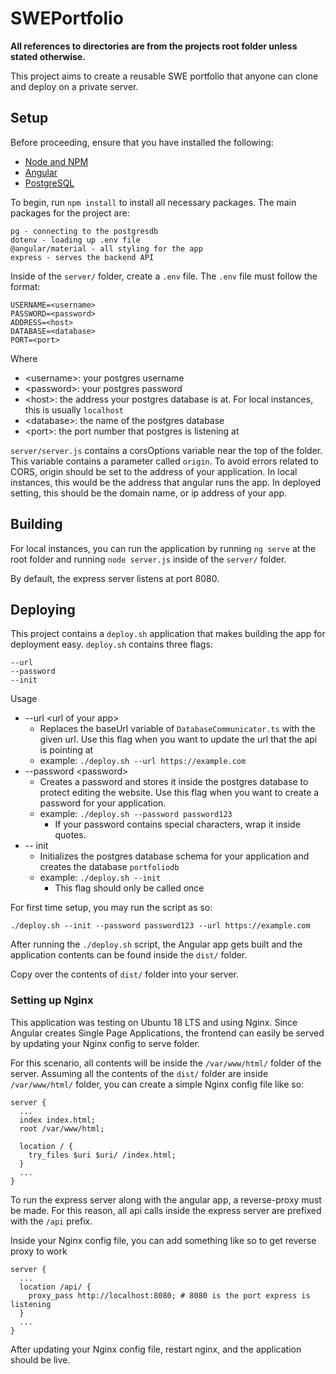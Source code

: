 # SWEPortfolio
**All references to directories are from the projects root folder unless stated otherwise.** 

This project aims to create a reusable SWE portfolio that anyone can clone and deploy on a private server.

## Setup
Before proceeding, ensure that you have installed the following:
- [Node and NPM](https://docs.npmjs.com/downloading-and-installing-node-js-and-npm)  
- [Angular](https://angular.io/guide/setup-local)
- [PostgreSQL](https://www.postgresql.org/download/)

To begin, run `npm install` to install all necessary packages. The main
packages for the project are:
```
pg - connecting to the postgresdb
dotenv - loading up .env file
@angular/material - all styling for the app
express - serves the backend API
```

Inside of the `server/` folder, create a `.env` file. The `.env` file must follow the format:
```
USERNAME=<username>
PASSWORD=<password>
ADDRESS=<host>
DATABASE=<database>
PORT=<port>
```
Where
- \<username\>: your postgres username
- \<password\>: your postgres password
- \<host\>: the address your postgres database is at. For local instances, this is usually `localhost`
- \<database\>: the name of the postgres database
- \<port\>: the port number that postgres is listening at

`server/server.js` contains a corsOptions variable near the top of the folder. This variable contains a parameter called `origin`. To avoid errors related to CORS, origin should be set to the address of your application. In local instances, this would be the address that angular runs the app. In deployed setting, this should be the domain name, or ip address of your app.

## Building
For local instances, you can run the application by running `ng serve` at the root folder and running `node server.js` inside of the `server/` folder.

By default, the express server listens at port 8080. 

## Deploying
This project contains a `deploy.sh` application that makes building the app for deployment easy. `deploy.sh` contains three flags:
```
--url
--password
--init
```
Usage
- --url \<url of your app\>
  - Replaces the baseUrl variable of `DatabaseCommunicator.ts` with the given url. Use this flag when you want to update the url that the api is pointing at
  - example: `./deploy.sh --url https://example.com`
- --password \<password\>
  - Creates a password and stores it inside the postgres database to protect editing the website. Use this flag when you want to create a password for your application.
  - example: `./deploy.sh --password password123`
    - If your password contains special characters, wrap it inside quotes.
- -- init
  - Initializes the postgres database schema for your application and creates the database `portfoliodb`
  - example: `./deploy.sh --init`
    - This flag should only be called once

For first time setup, you may run the script as so:
```
./deploy.sh --init --password password123 --url https://example.com
```
After running the `./deploy.sh` script, the Angular app gets built and the application contents can be found inside the `dist/` folder.

Copy over the contents of `dist/` folder into your server.

### Setting up Nginx
This application was testing on Ubuntu 18 LTS and using Nginx. Since Angular creates Single Page Applications, the frontend can easily be served by updating your Nginx config to serve folder.

For this scenario, all contents will be inside the `/var/www/html/` folder of the server. Assuming all the contents of the `dist/` folder are inside `/var/www/html/` folder, you can create a simple Nginx config file like so:
```
server {
  ...
  index index.html;
  root /var/www/html;

  location / {
    try_files $uri $uri/ /index.html;
  }
  ...
}
``` 

To run the express server along with the angular app, a reverse-proxy must be made. For this reason, all api calls inside the express server are prefixed with the `/api` prefix.

Inside your Nginx config file, you can add something like so to get reverse proxy to work
```
server {
  ...
  location /api/ {
    proxy_pass http://localhost:8080; # 8080 is the port express is listening
  }
  ...
}
```

After updating your Nginx config file, restart nginx, and the application should be live.
